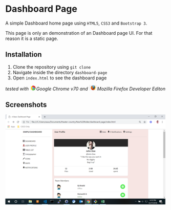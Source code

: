 # Dashboard Page
A simple Dashboard home page using `HTML5`, `CSS3` and `Bootstrap 3`.

This page is only an demonstration of an Dashboard page UI. For that reason it is a static page.

## Installation

1. Clone the repository using `git clone `
2. Navigate inside the directory `dashboard-page`
3. Open `index.html` to see the dashboard page
 
*tested with <img src="screenshots/chrome.png" width="20px" title="Google Chrome">Google Chrome v70 and <img src="screenshots/firefox.png" width="25px" title="Firefox Developer edition">Mozilla Firefox Developer Editon*  

## Screenshots
<img src="screenshots/Screenshot.png" width="500px" title="Dashboard page">


